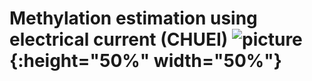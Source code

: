 # Methylation estimation using electrical current (CHUEI) ![picture](msc/CHEUI_logo.png){:height="50%" width="50%"}
